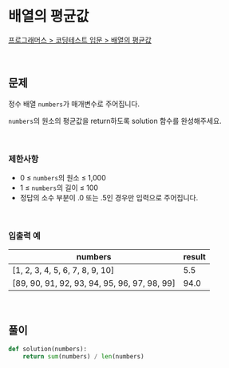 # 배열의 평균값

[프로그래머스 > 코딩테스트 입문 > 배열의 평균값](https://school.programmers.co.kr/learn/courses/30/lessons/120817)

<br/>

## 문제

정수 배열 `numbers`가 매개변수로 주어집니다.

`numbers`의 원소의 평균값을 return하도록 solution 함수를 완성해주세요.

<br/>

### 제한사항
- 0 ≤ `numbers`의 원소 ≤ 1,000
- 1 ≤ `numbers`의 길이 ≤ 100
- 정답의 소수 부분이 .0 또는 .5인 경우만 입력으로 주어집니다.

<br/>

### 입출력 예

| numbers                                      | result |
| -------------------------------------------- | ------ |
| [1, 2, 3, 4, 5, 6, 7, 8, 9, 10]              | 5.5    |
| [89, 90, 91, 92, 93, 94, 95, 96, 97, 98, 99] | 94.0   |

<br/>

## 풀이

```Python
def solution(numbers):
    return sum(numbers) / len(numbers)
```
